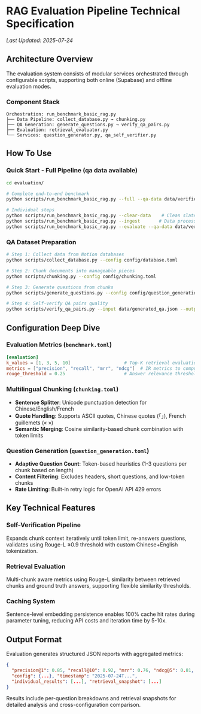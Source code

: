 # RAG Evaluation Pipeline Technical Specification

*Last Updated: 2025-07-24*

## Architecture Overview

The evaluation system consists of modular services orchestrated through configurable scripts, supporting both online (Supabase) and offline evaluation modes.

### Component Stack
```
Orchestration: run_benchmark_basic_rag.py
├── Data Pipeline: collect_database.py → chunking.py
├── QA Generation: generate_questions.py → verify_qa_pairs.py  
├── Evaluation: retrieval_evaluator.py
└── Services: question_generator.py, qa_self_verifier.py
```

## How To Use

### Quick Start - Full Pipeline (qa data available)
```bash
cd evaluation/

# Complete end-to-end benchmark
python scripts/run_benchmark_basic_rag.py --full --qa-data data/verified_qa.json

# Individual steps
python scripts/run_benchmark_basic_rag.py --clear-data    # Clean slate
python scripts/run_benchmark_basic_rag.py --ingest       # Data processing
python scripts/run_benchmark_basic_rag.py --evaluate --qa-data data/verified_qa.json
```

### QA Dataset Preparation
```bash
# Step 1: Collect data from Notion databases
python scripts/collect_database.py --config config/database.toml

# Step 2: Chunk documents into manageable pieces
python scripts/chunking.py --config config/chunking.toml

# Step 3: Generate questions from chunks
python scripts/generate_questions.py --config config/question_generation.toml

# Step 4: Self-verify QA pairs quality
python scripts/verify_qa_pairs.py --input data/generated_qa.json --output data/verified_qa.json
```

## Configuration Deep Dive

### Evaluation Metrics (`benchmark.toml`)
```toml
[evaluation]
k_values = [1, 3, 5, 10]                    # Top-K retrieval evaluation
metrics = ["precision", "recall", "mrr", "ndcg"]  # IR metrics to compute
rouge_threshold = 0.25                      # Answer relevance threshold
```

### Multilingual Chunking (`chunking.toml`)
- **Sentence Splitter**: Unicode punctuation detection for Chinese/English/French
- **Quote Handling**: Supports ASCII quotes, Chinese quotes (「」), French guillemets (« »)
- **Semantic Merging**: Cosine similarity-based chunk combination with token limits

### Question Generation (`question_generation.toml`)
- **Adaptive Question Count**: Token-based heuristics (1-3 questions per chunk based on length)
- **Content Filtering**: Excludes headers, short questions, and low-token chunks
- **Rate Limiting**: Built-in retry logic for OpenAI API 429 errors

## Key Technical Features

### Self-Verification Pipeline
Expands chunk context iteratively until token limit, re-answers questions, validates using Rouge-L ≥0.9 threshold with custom Chinese+English tokenization.

### Retrieval Evaluation
Multi-chunk aware metrics using Rouge-L similarity between retrieved chunks and ground truth answers, supporting flexible similarity thresholds.

### Caching System
Sentence-level embedding persistence enables 100% cache hit rates during parameter tuning, reducing API costs and iteration time by 5-10x.

## Output Format

Evaluation generates structured JSON reports with aggregated metrics:
```json
{
  "precision@1": 0.85, "recall@10": 0.92, "mrr": 0.76, "ndcg@5": 0.81,
  "config": {...}, "timestamp": "2025-07-24T...", 
  "individual_results": [...], "retrieval_snapshot": [...]
}
```

Results include per-question breakdowns and retrieval snapshots for detailed analysis and cross-configuration comparison. 